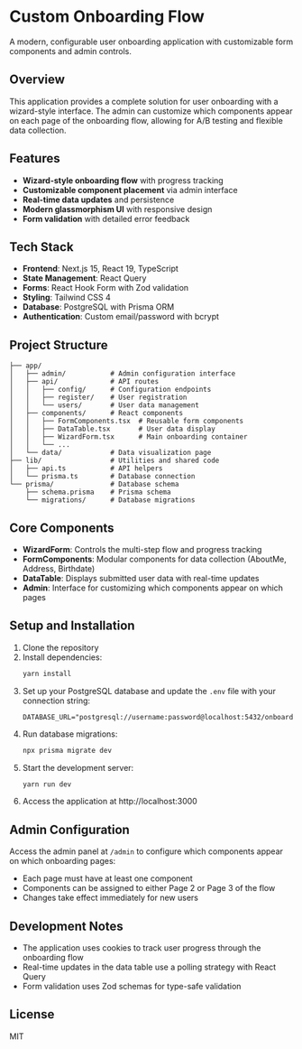 # Custom Onboarding Flow

A modern, configurable user onboarding application with customizable form components and admin controls.

## Overview

This application provides a complete solution for user onboarding with a wizard-style interface. The admin can customize which components appear on each page of the onboarding flow, allowing for A/B testing and flexible data collection.

## Features

- **Wizard-style onboarding flow** with progress tracking
- **Customizable component placement** via admin interface
- **Real-time data updates** and persistence
- **Modern glassmorphism UI** with responsive design
- **Form validation** with detailed error feedback

## Tech Stack

- **Frontend**: Next.js 15, React 19, TypeScript
- **State Management**: React Query
- **Forms**: React Hook Form with Zod validation
- **Styling**: Tailwind CSS 4
- **Database**: PostgreSQL with Prisma ORM
- **Authentication**: Custom email/password with bcrypt

## Project Structure

```
├── app/
│   ├── admin/           # Admin configuration interface
│   ├── api/             # API routes
│   │   ├── config/      # Configuration endpoints
│   │   ├── register/    # User registration
│   │   └── users/       # User data management
│   ├── components/      # React components
│   │   ├── FormComponents.tsx  # Reusable form components
│   │   ├── DataTable.tsx       # User data display
│   │   ├── WizardForm.tsx      # Main onboarding container
│   │   └── ...
│   └── data/            # Data visualization page
├── lib/                 # Utilities and shared code
│   ├── api.ts           # API helpers
│   └── prisma.ts        # Database connection
└── prisma/              # Database schema
    ├── schema.prisma    # Prisma schema
    └── migrations/      # Database migrations
```

## Core Components

- **WizardForm**: Controls the multi-step flow and progress tracking
- **FormComponents**: Modular components for data collection (AboutMe, Address, Birthdate)
- **DataTable**: Displays submitted user data with real-time updates
- **Admin**: Interface for customizing which components appear on which pages

## Setup and Installation

1. Clone the repository
2. Install dependencies:
   ```bash
   yarn install
   ```
3. Set up your PostgreSQL database and update the `.env` file with your connection string:
   ```
   DATABASE_URL="postgresql://username:password@localhost:5432/onboarding"
   ```
4. Run database migrations:
   ```bash
   npx prisma migrate dev
   ```
5. Start the development server:
   ```bash
   yarn run dev
   ```
6. Access the application at http://localhost:3000

## Admin Configuration

Access the admin panel at `/admin` to configure which components appear on which onboarding pages:

- Each page must have at least one component
- Components can be assigned to either Page 2 or Page 3 of the flow
- Changes take effect immediately for new users

## Development Notes

- The application uses cookies to track user progress through the onboarding flow
- Real-time updates in the data table use a polling strategy with React Query
- Form validation uses Zod schemas for type-safe validation

## License

MIT
